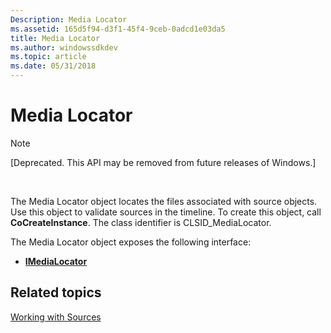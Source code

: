 ```yaml
---
Description: Media Locator
ms.assetid: 165d5f94-d3f1-45f4-9ceb-0adcd1e03da5
title: Media Locator
ms.author: windowssdkdev
ms.topic: article
ms.date: 05/31/2018
---
```


# Media Locator

> [!Note]  
> \[Deprecated. This API may be removed from future releases of Windows.\]

 

The Media Locator object locates the files associated with source objects. Use this object to validate sources in the timeline. To create this object, call **CoCreateInstance**. The class identifier is CLSID\_MediaLocator.

The Media Locator object exposes the following interface:

-   [**IMediaLocator**](imedialocator.md)

## Related topics

<dl> <dt>

[Working with Sources](working-with-sources.md)
</dt> </dl>

 

 



